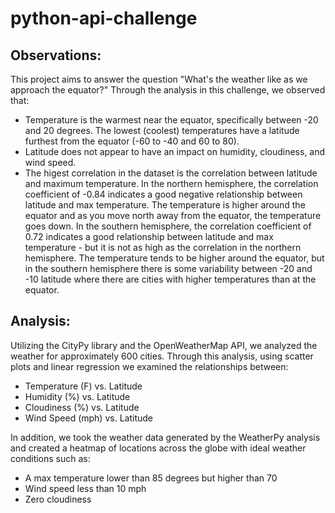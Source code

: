 # python-api-challenge

## Observations:

This project aims to answer the question "What's the weather like as we approach the equator?"  Through the analysis in this challenge, we observed that:
* Temperature is the warmest near the equator, specifically between -20 and 20 degrees. The lowest (coolest) temperatures have a latitude furthest from the equator (-60 to -40 and 60 to 80).
* Latitude does not appear to have an impact on humidity, cloudiness, and wind speed.
* The higest correlation in the dataset is the correlation between latitude and maximum temperature. In the northern hemisphere, the correlation coefficient of -0.84 indicates a good negative relationship between latitude and max temperature. The temperature is higher around the equator and as you move north away from the equator, the temperature goes down. In the southern hemisphere, the correlation coefficient of 0.72 indicates a good relationship between latitude and max temperature - but it is not as high as the correlation in the northern hemisphere. The temperature tends to be higher around the equator, but in the southern hemisphere there is some variability between -20 and -10 latitude where there are cities with higher temperatures than at the equator.

## Analysis:
Utilizing the CityPy library and the OpenWeatherMap API, we analyzed the weather for approximately 600 cities.  Through this analysis, using scatter plots and linear regression we examined the relationships between:
* Temperature (F) vs. Latitude
* Humidity (%) vs. Latitude
* Cloudiness (%) vs. Latitude
* Wind Speed (mph) vs. Latitude

In addition, we took the weather data generated by the WeatherPy analysis and created a heatmap of locations across the globe with ideal weather conditions such as:
* A max temperature lower than 85 degrees but higher than 70
* Wind speed less than 10 mph
* Zero cloudiness
